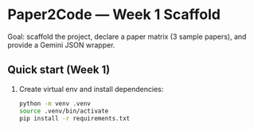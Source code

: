 # Paper2Code — Week 1 Scaffold

Goal: scaffold the project, declare a paper matrix (3 sample papers), and provide a Gemini JSON wrapper.

## Quick start (Week 1)

1. Create virtual env and install dependencies:
   ```bash
   python -m venv .venv
   source .venv/bin/activate
   pip install -r requirements.txt

